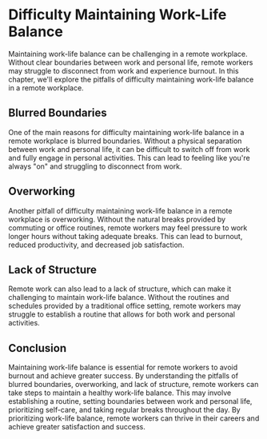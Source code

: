 # Difficulty Maintaining Work-Life Balance

Maintaining work-life balance can be challenging in a remote workplace. Without clear boundaries between work and personal life, remote workers may struggle to disconnect from work and experience burnout. In this chapter, we'll explore the pitfalls of difficulty maintaining work-life balance in a remote workplace.

Blurred Boundaries
------------------

One of the main reasons for difficulty maintaining work-life balance in a remote workplace is blurred boundaries. Without a physical separation between work and personal life, it can be difficult to switch off from work and fully engage in personal activities. This can lead to feeling like you're always "on" and struggling to disconnect from work.

Overworking
-----------

Another pitfall of difficulty maintaining work-life balance in a remote workplace is overworking. Without the natural breaks provided by commuting or office routines, remote workers may feel pressure to work longer hours without taking adequate breaks. This can lead to burnout, reduced productivity, and decreased job satisfaction.

Lack of Structure
-----------------

Remote work can also lead to a lack of structure, which can make it challenging to maintain work-life balance. Without the routines and schedules provided by a traditional office setting, remote workers may struggle to establish a routine that allows for both work and personal activities.

Conclusion
----------

Maintaining work-life balance is essential for remote workers to avoid burnout and achieve greater success. By understanding the pitfalls of blurred boundaries, overworking, and lack of structure, remote workers can take steps to maintain a healthy work-life balance. This may involve establishing a routine, setting boundaries between work and personal life, prioritizing self-care, and taking regular breaks throughout the day. By prioritizing work-life balance, remote workers can thrive in their careers and achieve greater satisfaction and success.
